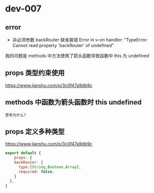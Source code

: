 # dev-007

## error

+ 非必须参数 backRouter 缺省报错  Error in v-on handler: "TypeError: Cannot read property 'backRouter' of undefined"

我的问题是 methods 中方法使用了箭头函数导致函数中 this 为 undefined

## props 类型约束使用

https://www.jianshu.com/p/3c0f47a9db9c


## methods 中函数为箭头函数时 this undefined

`思考为什么?`

## props 定义多种类型

https://www.jianshu.com/p/3c0f47a9db9c

```javascript
export default {
    props: {
    backRouter: {
      type:[String,Boolean,Array],
      required: false,
    }
  },
}
```
